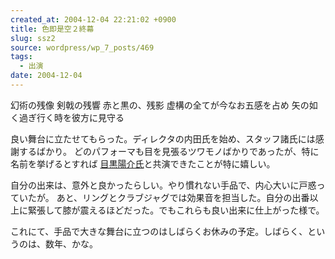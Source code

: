 ```yaml
---
created_at: 2004-12-04 22:21:02 +0900
title: 色即是空２終幕
slug: ssz2
source: wordpress/wp_7_posts/469
tags:
  - 出演
date: 2004-12-04
---
```


幻術の残像
剣戟の残響
赤と黒の、残影
虚構の全てが今なお五感を占め
矢の如く過ぎ行く時を彼方に見守る

良い舞台に立たせてもらった。ディレクタの内田氏を始め、スタッフ諸氏には感謝するばかり。
どのパフォーマも目を見張るツワモノばかりであったが、特に名前を挙げるとすれば <a href="https://twitter.com/juggler_meguro">目黒陽介氏</a>と共演できたことが特に嬉しい。

自分の出来は、意外と良かったらしい。やり慣れない手品で、内心大いに戸惑っていたが。
あと、リングとクラブジャグでは効果音を担当した。自分の出番以上に緊張して膝が震えるほどだった。でもこれらも良い出来に仕上がった様で。

これにて、手品で大きな舞台に立つのはしばらくお休みの予定。しばらく、というのは、数年、かな。

